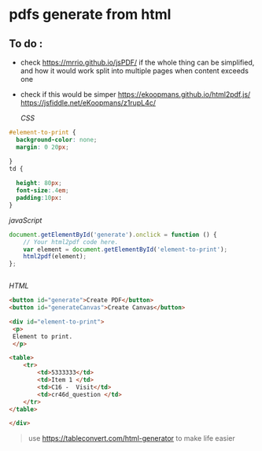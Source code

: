 # pdfs generate from html
## To do :
* check https://mrrio.github.io/jsPDF/ if the whole thing can be simplified, and how it would work split into multiple pages when content exceeds one
* check if this would be simper https://ekoopmans.github.io/html2pdf.js/ https://jsfiddle.net/eKoopmans/z1rupL4c/

  _CSS_
```css
#element-to-print {
  background-color: none;
  margin: 0 20px;

}
td {
  
  height: 80px;
  font-size:.4em;
  padding:10px:
}
```
_javaScript_
```javascript
document.getElementById('generate').onclick = function () {
	// Your html2pdf code here.
	var element = document.getElementById('element-to-print');
	html2pdf(element);
};



```
_HTML_
```html
<button id="generate">Create PDF</button>
<button id="generateCanvas">Create Canvas</button>

<div id="element-to-print">
 <p>
 Element to print.
 </p> 

<table>
    <tr>
        <td>5333333</td>
        <td>Item 1 </td>
        <td>C16 -  Visit</td>
        <td>cr46d_question </td>
    </tr>
</table>

</div>

```
> use https://tableconvert.com/html-generator to make life easier
